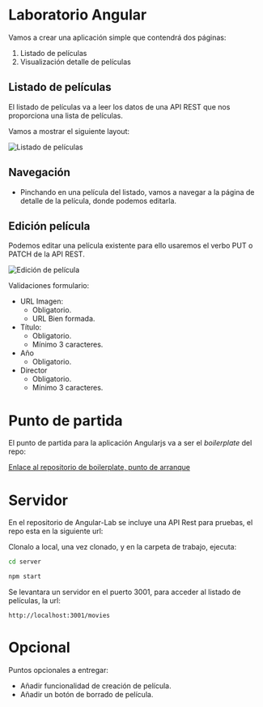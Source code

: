 # Laboratorio Angular

Vamos a crear una aplicación simple que contendrá dos páginas:

1. Listado de películas
2. Visualización detalle de películas

## Listado de películas

El listado de películas va a leer los datos de una API REST que nos proporciona una lista de películas.

Vamos a mostrar el siguiente layout:

![Listado de películas](./content/Listado.png)

## Navegación

- Pinchando en una película del listado, vamos a navegar a la página de detalle de la película, donde podemos editarla.

## Edición película

Podemos editar una película existente para ello usaremos el verbo PUT o PATCH de la API REST.

![Edición de película](./content/Edicion.png)

Validaciones formulario:

- URL Imagen:
  - Obligatorio.
  - URL Bien formada.
- Título:
  - Obligatorio.
  - Mínimo 3 caracteres.
- Año
  - Obligatorio.
- Director
  - Obligatorio.
  - Mínimo 3 caracteres.

# Punto de partida

El punto de partida para la aplicación Angularjs va a ser el _boilerplate_ del repo:

[Enlace al repositorio de boilerplate, punto de arranque](https://github.com/Lemoncode/angularjs-training/tree/main/demos/00-boilerplate)

# Servidor

En el repositorio de Angular-Lab se incluye una API Rest para pruebas, el repo esta en la siguiente url:

Clonalo a local, una vez clonado, y en la carpeta de trabajo, ejecuta:

```bash
cd server
```

```bash
npm start
```

Se levantara un servidor en el puerto 3001, para acceder al listado de películas, la url:

```
http://localhost:3001/movies
```

# Opcional

Puntos opcionales a entregar:

- Añadir funcionalidad de creación de película.
- Añadir un botón de borrado de película.
